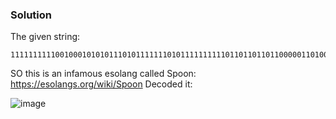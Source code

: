 ### Solution

The given string:

```
111111111100100010101011101011111110101111111111011011011011000001101001001000101001011111111001010000000000000000000000000000000000001010111111001010111111111111111111110010100111111111111111001010010000000000000000000000000000000000001010011011111111111111111111001010001010010010000000001010011111111111111001010111111100101001111100101000101001000000000101011111001010010001010011000000001010010111111111111111001010
```

SO this is an infamous esolang called Spoon:
https://esolangs.org/wiki/Spoon
Decoded it:

![image](https://github.com/user-attachments/assets/ca3c5643-250d-41db-80c1-96a54c700452)

